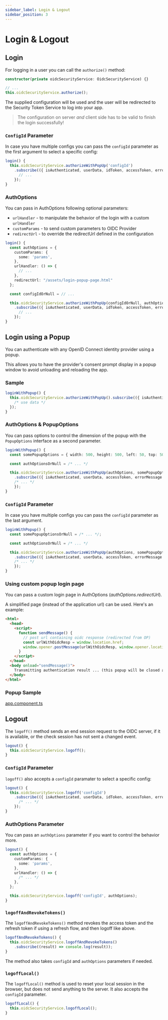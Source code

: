 ```yaml
---
sidebar_label: Login & Logout
sidebar_position: 3
---
```


# Login & Logout

## Login

For logging in a user you can call the `authorize()` method:

```ts
constructor(private oidcSecurityService: OidcSecurityService) {}

// ...
this.oidcSecurityService.authorize();
```

The supplied configuration will be used and the user will be redirected to the Security Token Service to log into your app.

> The configuration on server _and_ client side has to be valid to finish the login successfully!

### `ConfigId` Parameter

In case you have multiple configs you can pass the `configId` parameter as the first argument to select a specific config:

```ts
login() {
  this.oidcSecurityService.authorizeWithPopUp('configId')
    .subscribe(({ isAuthenticated, userData, idToken, accessToken, errorMessage }) => {
      // ...
    });
}
```

### AuthOptions

You can pass in AuthOptions following optional parameters:

- `urlHandler` - to manipulate the behavior of the login with a custom `urlHandler`
- `customParams` - to send custom parameters to OIDC Provider
- `redirectUrl` - to override the redirectUrl defined in the configuration

```ts
login() {
  const authOptions = {
    customParams: {
      some: 'params',
    },
    urlHandler: () => {
      // ...
    },
    redirectUrl: "/assets/login-popup-page.html"
  };

  const configIdOrNull = // ...

  this.oidcSecurityService.authorizeWithPopUp(configIdOrNull, authOptions)
    .subscribe(({ isAuthenticated, userData, idToken, accessToken, errorMessage }) => {
      // ...
    });
}

```

## Login using a Popup

You can authenticate with any OpenID Connect identity provider using a popup.

This allows you to have the provider's consent prompt display in a popup window to avoid unloading and reloading the app.

### Sample

```ts
loginWithPopup() {
  this.oidcSecurityService.authorizeWithPopUp().subscribe(({ isAuthenticated, userData, accessToken, errorMessage }) => {
    /* use data */
  });
}
```

### AuthOptions & PopupOptions

You can pass options to control the dimension of the popup with the `PopupOptions` interface as a second parameter.

```ts
loginWithPopup() {
  const somePopupOptions = { width: 500, height: 500, left: 50, top: 50 };

  const authOptionsOrNull = /* ... */

  this.oidcSecurityService.authorizeWithPopUp(authOptions, somePopupOptions)
    .subscribe(({ isAuthenticated, userData, accessToken, errorMessage }) => {
    /* ... */
    });
}
```

### `ConfigId` Parameter

In case you have multiple configs you can pass the `configId` parameter as the last argument.

```ts
loginWithPopup() {
  const somePopupOptionsOrNull = /* ... */;

  const authOptionsOrNull = /* ... */

  this.oidcSecurityService.authorizeWithPopUp(authOptions, somePopupOptions, 'configId')
    .subscribe(({ isAuthenticated, userData, accessToken, errorMessage }) => {
    /* ... */
    });
}
```

### Using custom popup login page

You can pass a custom login page in AuthOptions (_authOptions.redirectUrl_).

A simplified page (instead of the application url) can be used. Here's an example:

```html
<html>
  <head>
    <script>
      function sendMessage() {
        // post url containing oidc response (redirected from OP)
        const urlWithOidcResp = window.location.href;
        window.opener.postMessage(urlWithOidcResp, window.opener.location.href);
      }
    </script>
  </head>
  <body onload="sendMessage()">
    Transmitting authentication result ... (this popup will be closed automatically).
  </body>
</html>
```

### Popup Sample

[app.component.ts](../../../../../projects/sample-code-flow-popup/src/app/app.component.ts)

## Logout

The `logoff()` method sends an end session request to the OIDC server, if it is available, or the check session has not sent a changed event.

```ts
logout() {
  this.oidcSecurityService.logoff();
}
```

### `ConfigId` Parameter

`logoff()` also accepts a `configId` paramater to select a specific config:

```ts
logout() {
  this.oidcSecurityService.logoff('configId')
    .subscribe(({ isAuthenticated, userData, idToken, accessToken, errorMessage }) => {
      /* ... */
    });
}
```

### AuthOptions Parameter

You can pass an `authOptions` parameter if you want to control the behavior more.

```ts
logout() {
  const authOptions = {
    customParams: {
      some: 'params',
    },
    urlHandler: () => {
      /* ... */
    },
  };

  this.oidcSecurityService.logoff('configId', authOptions);
}
```

### `logoffAndRevokeTokens()`

The `logoffAndRevokeTokens()` method revokes the access token and the refresh token if using a refresh flow, and then logoff like above.

```ts
logoffAndRevokeTokens() {
  this.oidcSecurityService.logoffAndRevokeTokens()
    .subscribe((result) => console.log(result));
}
```

The method also takes `configId` and `authOptions` parameters if needed.

### `logoffLocal()`

The `logoffLocal()` method is used to reset your local session in the browser, but does not send anything to the server. It also accepts the `configId` parameter.

```ts
logoffLocal() {
  this.oidcSecurityService.logoffLocal();
}
```
